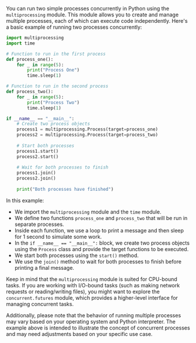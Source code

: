 You can run two simple processes concurrently in Python using the `multiprocessing` module. This module allows you to create and manage multiple processes, each of which can execute code independently. Here's a basic example of running two processes concurrently:

```python
import multiprocessing
import time

# Function to run in the first process
def process_one():
    for _ in range(5):
        print("Process One")
        time.sleep(1)

# Function to run in the second process
def process_two():
    for _ in range(5):
        print("Process Two")
        time.sleep(1)

if __name__ == "__main__":
    # Create two process objects
    process1 = multiprocessing.Process(target=process_one)
    process2 = multiprocessing.Process(target=process_two)
    
    # Start both processes
    process1.start()
    process2.start()
    
    # Wait for both processes to finish
    process1.join()
    process2.join()
    
    print("Both processes have finished")
```

In this example:

- We import the `multiprocessing` module and the `time` module.
- We define two functions `process_one` and `process_two` that will be run in separate processes.
- Inside each function, we use a loop to print a message and then sleep for 1 second to simulate some work.
- In the `if __name__ == "__main__":` block, we create two process objects using the `Process` class and provide the target functions to be executed.
- We start both processes using the `start()` method.
- We use the `join()` method to wait for both processes to finish before printing a final message.

Keep in mind that the `multiprocessing` module is suited for CPU-bound tasks. If you are working with I/O-bound tasks (such as making network requests or reading/writing files), you might want to explore the `concurrent.futures` module, which provides a higher-level interface for managing concurrent tasks.

Additionally, please note that the behavior of running multiple processes may vary based on your operating system and Python interpreter. The example above is intended to illustrate the concept of concurrent processes and may need adjustments based on your specific use case.
